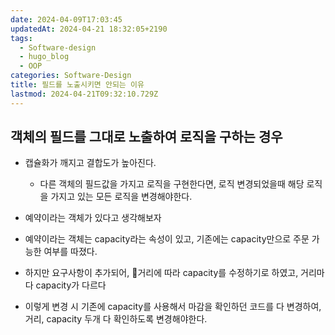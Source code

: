 ```yaml
---
date: 2024-04-09T17:03:45
updatedAt: 2024-04-21 18:32:05+2190
tags:
  - Software-design
  - hugo_blog
  - OOP
categories: Software-Design
title: 필드를 노출시키면 안되는 이유
lastmod: 2024-04-21T09:32:10.729Z
---
```

## 객체의 필드를 그대로 노출하여 로직을 구하는 경우

* 캡슐화가 깨지고 결합도가 높아진다.
  * 다른 객체의 필드값을 가지고 로직을 구현한다면, 로직 변경되었을때 해당 로직을 가지고 있는 모든 로직을 변경해야한다.

* 예약이라는 객체가 있다고 생각해보자

* 예약이라는 객체는 capacity라는 속성이 있고, 기존에는 capacity만으로 주문 가능한 여부를 따졌다.

* 하지만 요구사항이 추가되어, 거리에 따라 capacity를 수정하기로 하였고, 거리마다 capacity가 다르다

* 이렇게 변경 시 기존에 capacity를 사용해서 마감을 확인하던 코드를 다 변경하여, 거리, capacity 두개 다 확인하도록 변경해야한다.

